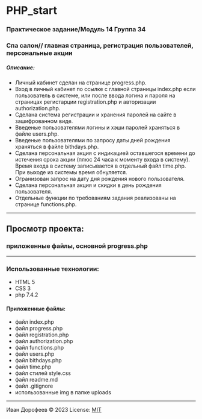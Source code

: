 # PHP_start 
### Практическое задание/Модуль 14 Группа 34
### Спа салон// главная страница, регистрация пользователей, персональные акции
##### Описание:
+ Личный кабинет сделан на странице progress.php.
+ Вход в личный кабинет по ссылке с главной страницы index.php если пользователь в системе,
или после ввода логина и пароля на страницах регистарции registration.php и авторизации authorization.php.
+ Сделана система регистрации и хранения паролей на сайте в зашифрованном виде.
+ Введеные пользователями логины и хэши паролей храняться в файле users.php.
+ Введеные пользователями по запросу даты дней рождения храняться в файле bithdays.php.
+ Сделана персональная акция с индикацией оставшегося времени до истечения срока акции (плюс 24 часа к моменту входа в систему).
Время входа в систему записывается в отдельный файл time.php. При выходе из системы время обнуляется.
+ Огранизован запрос на дату дня рождения нового пользователя.
+ Сделана персональная акция и скидки в день рождения пользователя.
+ Отдельные функции по требованиям задания реализованы на странице functions.php.
---

## Просмотр проекта: 
### приложенные файлы, основной progress.php



---
### Использованные технологии:
+ HTML 5
+ CSS 3
+ php 7.4.2

#### Приложенные файлы:
+ файл  index.php
+ файл  progress.php
+ файл  registration.php
+ файл  authorization.php
+ файл  functions.php
+ файл  users.php
+ файл  bithdays.php
+ файл  time.php
+ файл стилей style.css
+ файл readme.md
+ файл .gitignore
+ использованные img в папке uploads




---
Иван Дорофеев &copy; 2023
License: [MIT](https://mit-license.org/)


